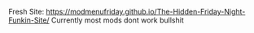 Fresh Site: https://modmenufriday.github.io/The-Hidden-Friday-Night-Funkin-Site/
Currently most mods dont work bullshit
